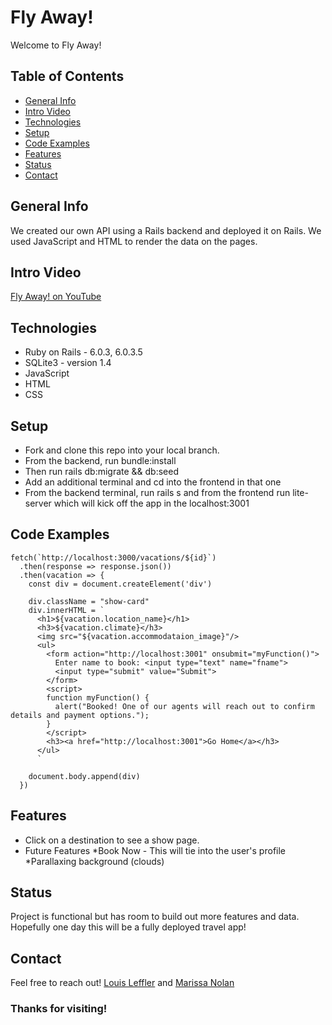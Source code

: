 # Fly Away!
Welcome to Fly Away!


## Table of Contents
* [General Info](#General-Info)
* [Intro Video](#Intro-Video)
* [Technologies](#Technologies)
* [Setup](#Setup)
* [Code Examples](#Code-Examples)
* [Features](#Features)
* [Status](#Status)
* [Contact](#Contact)

## General Info
We created our own API using a Rails backend and deployed it on Rails. We used JavaScript and HTML to render the data on the pages. 

## Intro Video
[Fly Away! on YouTube]()

## Technologies
* Ruby on Rails - 6.0.3, 6.0.3.5
* SQLite3 - version 1.4
* JavaScript
* HTML
* CSS


## Setup
* Fork and clone this repo into your local branch.
* From the backend, run bundle:install
* Then run rails db:migrate && db:seed
* Add an additional terminal and cd into the frontend in that one
* From the backend terminal, run rails s and from the frontend run lite-server which will kick off the app in the localhost:3001

## Code Examples
```
fetch(`http://localhost:3000/vacations/${id}`)
  .then(response => response.json())
  .then(vacation => {
    const div = document.createElement('div')

    div.className = "show-card"
    div.innerHTML = `
      <h1>${vacation.location_name}</h1>
      <h3>${vacation.climate}</h3>
      <img src="${vacation.accommodataion_image}"/>
      <ul>
        <form action="http://localhost:3001" onsubmit="myFunction()">
          Enter name to book: <input type="text" name="fname">
          <input type="submit" value="Submit">
        </form>
        <script>
        function myFunction() {
          alert("Booked! One of our agents will reach out to confirm details and payment options.");
        }
        </script>
        <h3><a href="http://localhost:3001">Go Home</a></h3>
      </ul>
      `

    document.body.append(div)
  })
```

## Features
* Click on a destination to see a show page.
* Future Features 
    *Book Now - This will tie into the user's profile
    *Parallaxing background (clouds)

## Status
Project is functional but has room to build out more features and data. Hopefully one day this will be a fully deployed travel app!

## Contact
Feel free to reach out!
[Louis Leffler](https://www.linkedin.com/in/louisleffler/) and [Marissa Nolan](https://www.linkedin.com/in/marissanolan1/) 

### Thanks for visiting!
